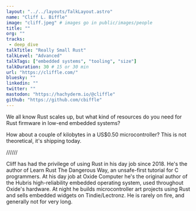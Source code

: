 ```yaml
---
layout: "../../layouts/TalkLayout.astro"
name: "Cliff L. Biffle"
image: "cliff.jpeg" # images go in public/images/people
title: ""
org: ""
tracks: 
 - deep_dive
talkTitle: "Really Small Rust"
talkLevel: "Advanced"
talkTags: ["embedded systems", "tooling", "size"]
talkDuration: 30 # 15 or 30 min
url: "https://cliffle.com/"
bluesky: ""
linkedin: ""
twitter: ""
mastodon: "https://hachyderm.io/@cliffle"
github: "https://github.com/cbiffle"
---
```


We all know Rust scales up, but what kind of resources do you need for Rust firmware in low-end embedded systems?

How about a couple of kilobytes in a US$0.50 microcontroller? This is not theoretical, it's shipping today.

////// <!-- sepatator between abstract and bio -->

Cliff has had the privilege of using Rust in his day job since 2018. He's the author of Learn Rust The Dangerous Way, an unsafe-first tutorial for C programmers. At his day job at Oxide Computer he's the original author of the Hubris high-reliability embedded operating system, used throughout Oxide's hardware. At night he builds microcontroller art projects using Rust and sells embedded widgets on Tindie/Lectronz. He is rarely on fire, and generally not for very long.


